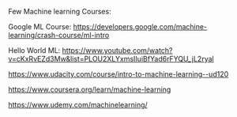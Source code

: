 Few Machine learning Courses:

Google ML Course: https://developers.google.com/machine-learning/crash-course/ml-intro

Hello World ML: https://www.youtube.com/watch?v=cKxRvEZd3Mw&list=PLOU2XLYxmsIIuiBfYad6rFYQU_jL2ryal

https://www.udacity.com/course/intro-to-machine-learning--ud120

https://www.coursera.org/learn/machine-learning

https://www.udemy.com/machinelearning/

